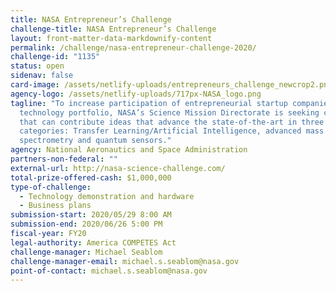 ```yaml
---
title: NASA Entrepreneur’s Challenge
challenge-title: NASA Entrepreneur’s Challenge
layout: front-matter-data-markdownify-content
permalink: /challenge/nasa-entrepreneur-challenge-2020/
challenge-id: "1135"
status: open
sidenav: false
card-image: /assets/netlify-uploads/entrepreneurs_challenge_newcrop2.png
agency-logo: /assets/netlify-uploads/717px-NASA_logo.png
tagline: "To increase participation of entrepreneurial startup companies in its
  technology portfolio, NASA’s Science Mission Directorate is seeking companies
  that can contribute ideas that advance the state-of-the-art in three
  categories: Transfer Learning/Artificial Intelligence, advanced mass
  spectrometry and quantum sensors."
agency: National Aeronautics and Space Administration
partners-non-federal: ""
external-url: http://nasa-science-challenge.com/
total-prize-offered-cash: $1,000,000
type-of-challenge:
  - Technology demonstration and hardware
  - Business plans
submission-start: 2020/05/29 8:00 AM
submission-end: 2020/06/26 5:00 PM
fiscal-year: FY20
legal-authority: America COMPETES Act
challenge-manager: Michael Seablom
challenge-manager-email: michael.s.seablom@nasa.gov
point-of-contact: michael.s.seablom@nasa.gov
---
```

